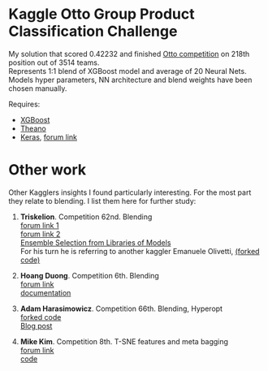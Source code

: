 # Kaggle Otto Group Product Classification Challenge

My solution that scored 0.42232 and finished [Otto competition](https://www.kaggle.com/c/otto-group-product-classification-challenge) on 218th position out of 3514 teams.  
Represents 1:1 blend of XGBoost model and average of 20 Neural Nets. Models hyper parameters, NN architecture and blend weights have been chosen manually.

Requires:
* [XGBoost](https://github.com/dmlc/xgboost)
* [Theano](http://deeplearning.net/software/theano/)
* [Keras](https://github.com/fchollet/keras), [forum link](https://www.kaggle.com/c/otto-group-product-classification-challenge/forums/t/13632/achieve-0-48-in-5-min-with-a-deep-net-feat-batchnorm-prelu/74125#post74125)

# Other work
Other Kagglers insights I found particularly interesting. For the most part they relate to blending. I list them here for further study:

1. **Triskelion**. Competition 62nd. Blending  
[forum link 1](https://www.kaggle.com/c/otto-group-product-classification-challenge/forums/t/14297/share-your-models/79286#post79286)  
[forum link 2](https://www.kaggle.com/c/otto-group-product-classification-challenge/forums/t/14297/share-your-models/79425#post79425)  
[Ensemble Selection from Libraries of Models](other_work/caruana.icml04.icdm06long.pdf)  
For his turn he is referring to another kaggler Emanuele Olivetti, [(forked code)](https://github.com/emanuele/kaggle_pbr)

2. **Hoang Duong**. Competition 6th. Blending  
[forum link](https://www.kaggle.com/c/otto-group-product-classification-challenge/forums/t/14296/competition-write-up-optimistically-convergent/79384#post79384)  
[documentation](other_work/summary.pdf)

3. **Adam Harasimowicz**. Competition 66th. Blending, Hyperopt  
[forked code](https://github.com/alexander-rakhlin/kaggle_otto-adam-)  
[Blog post](http://blog.aicry.com/kaggle-otto-group-product-classification-challenge/)

4. **Mike Kim**. Competition 8th. T-SNE features and meta bagging  
[forum link](https://www.kaggle.com/c/otto-group-product-classification-challenge/forums/t/14295/41599-via-tsne-meta-bagging/79080#post79080)  
[code](other_work/ottoHomeBagG4.R)
